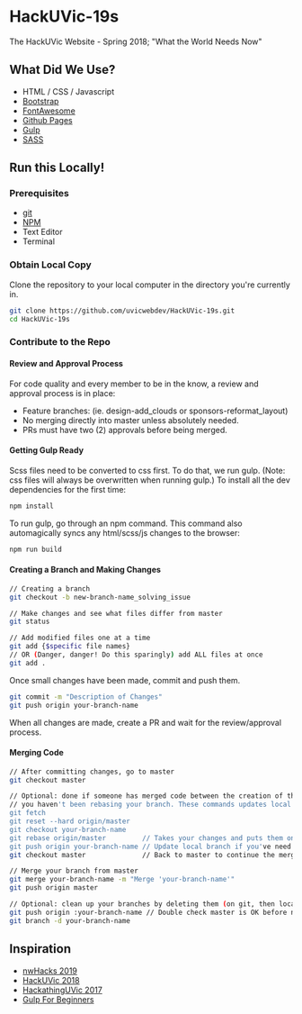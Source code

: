 # HackUVic-19s

The HackUVic Website - Spring 2018; "What the World Needs Now"

## What Did We Use?

* HTML / CSS / Javascript
* [Bootstrap](https://getbootstrap.com/)
* [FontAwesome](https://fontawesome.com/)
* [Github Pages](https://pages.github.com/)
* [Gulp](https://github.com/gulpjs/gulp)
* [SASS](http://sass-lang.com/)

## Run this Locally!

### Prerequisites

* [git](https://git-scm.com/)
* [NPM](https://www.npmjs.com/)
* Text Editor
* Terminal

### Obtain Local Copy

Clone the repository to your local computer in the directory you're currently in.

```bash
git clone https://github.com/uvicwebdev/HackUVic-19s.git
cd HackUVic-19s
```

### Contribute to the Repo

#### Review and Approval Process

For code quality and every member to be in the know, a review and approval process is in place:

* Feature branches: (ie. design-add_clouds or sponsors-reformat_layout)
* No merging directly into master unless absolutely needed.
* PRs must have two (2) approvals before being merged.

#### Getting Gulp Ready

Scss files need to be converted to css first. To do that, we run gulp. (Note: css files
will always be overwritten when running gulp.) To install all the dev dependencies for the first time:

```bash
npm install
````

To run gulp, go through an npm command. This command also automagically syncs any html/scss/js changes to the browser:

```bash
npm run build
```

#### Creating a Branch and Making Changes

```bash
// Creating a branch
git checkout -b new-branch-name_solving_issue

// Make changes and see what files differ from master
git status

// Add modified files one at a time
git add {$specific file names}
// OR (Danger, danger! Do this sparingly) add ALL files at once
git add .
```

Once small changes have been made, commit and push them.
```bash
git commit -m "Description of Changes"
git push origin your-branch-name
```

When all changes are made, create a PR and wait for the review/approval process.

#### Merging Code

```bash
// After committing changes, go to master
git checkout master

// Optional: done if someone has merged code between the creation of the branch and your changes, or 
// you haven't been rebasing your branch. These commands updates local master to origin master.
git fetch
git reset --hard origin/master
git checkout your-branch-name
git rebase origin/master         // Takes your changes and puts them on top of any new changes
git push origin your-branch-name // Update local branch if you've need needed to recieve changes
git checkout master              // Back to master to continue the merge

// Merge your branch from master
git merge your-branch-name -m "Merge 'your-branch-name'"
git push origin master

// Optional: clean up your branches by deleting them (on git, then locally)
git push origin :your-branch-name // Double check master is OK before net step
git branch -d your-branch-name
```

## Inspiration

* [nwHacks 2019](https://www.nwhacks.io/)
* [HackUVic 2018](http://18w.hackuvic.com/)
* [HackathingUVic 2017](http://www.hackathinguvic.com/)
* [Gulp For Beginners](https://css-tricks.com/gulp-for-beginners/)
